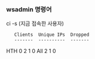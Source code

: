 ### wsadmin 명령어

ci -s    (지금 접속한 사용자)

       Clients  Unique IPs  Dropped
       -------  ----------  -------
HTH 0        2           1        0
  All        2           1        0
  
  
